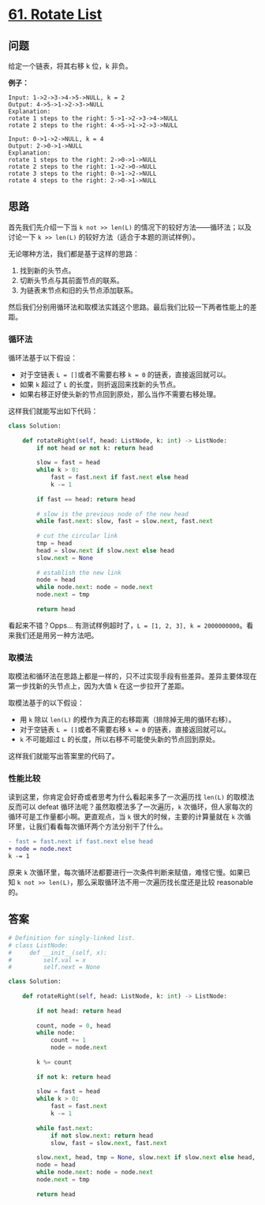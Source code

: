 # [61. Rotate List](https://leetcode.com/problems/rotate-list/)

## 问题

给定一个链表，将其右移 k 位，k 非负。

**例子：**

```
Input: 1->2->3->4->5->NULL, k = 2
Output: 4->5->1->2->3->NULL
Explanation:
rotate 1 steps to the right: 5->1->2->3->4->NULL
rotate 2 steps to the right: 4->5->1->2->3->NULL

Input: 0->1->2->NULL, k = 4
Output: 2->0->1->NULL
Explanation:
rotate 1 steps to the right: 2->0->1->NULL
rotate 2 steps to the right: 1->2->0->NULL
rotate 3 steps to the right: 0->1->2->NULL
rotate 4 steps to the right: 2->0->1->NULL
```

## 思路

首先我们先介绍一下当 `k not >> len(L)` 的情况下的较好方法——循环法；以及讨论一下 `k >> len(L)` 的较好方法（适合于本题的测试样例）。

无论哪种方法，我们都是基于这样的思路：

1. 找到新的头节点。
2. 切断头节点与其前面节点的联系。
3. 为链表末节点和旧的头节点添加联系。

然后我们分别用循环法和取模法实践这个思路。最后我们比较一下两者性能上的差距。

### 循环法

循环法基于以下假设：

- 对于空链表 `L = []`或者不需要右移 `k = 0` 的链表，直接返回就可以。
- 如果 `k` 超过了 `L` 的长度，则折返回来找新的头节点。
- 如果右移正好使头新的节点回到原处，那么当作不需要右移处理。

这样我们就能写出如下代码：

```python
class Solution:
    
    def rotateRight(self, head: ListNode, k: int) -> ListNode:
        if not head or not k: return head
        
        slow = fast = head
        while k > 0:
            fast = fast.next if fast.next else head
            k -= 1
			
        if fast == head: return head
		
		# slow is the previous node of the new head
        while fast.next: slow, fast = slow.next, fast.next
        
		# cut the circular link
        tmp = head
		head = slow.next if slow.next else head
		slow.next = None
		
		# establish the new link
        node = head
        while node.next: node = node.next
        node.next = tmp
        
        return head
```

看起来不错？Opps... 有测试样例超时了，`L = [1, 2, 3], k = 2000000000`。看来我们还是用另一种方法吧。

### 取模法

取模法和循环法在思路上都是一样的，只不过实现手段有些差异。差异主要体现在第一步找新的头节点上，因为大值 `k` 在这一步拉开了差距。

取模法基于的以下假设：

- 用 `k` 除以 `len(L)` 的模作为真正的右移距离（排除掉无用的循环右移）。
- 对于空链表 `L = []`或者不需要右移 `k = 0` 的链表，直接返回就可以。
- `k` 不可能超过 `L` 的长度，所以右移不可能使头新的节点回到原处。

这样我们就能写出答案里的代码了。

### 性能比较

读到这里，你肯定会好奇或者思考为什么看起来多了一次遍历找 `len(L)` 的取模法反而可以 defeat 循环法呢？虽然取模法多了一次遍历，`k` 次循环，但人家每次的循环可是工作量都小啊。更直观点，当 `k` 很大的时候，主要的计算量就在 `k` 次循环里，让我们看看每次循环两个方法分别干了什么。

```diff
- fast = fast.next if fast.next else head
+ node = node.next
k -= 1
```

原来 `k` 次循环里，每次循环法都要进行一次条件判断来赋值，难怪它慢。如果已知 `k not >> len(L)`，那么采取循环法不用一次遍历找长度还是比较 reasonable 的。

## 答案

```python
# Definition for singly-linked list.
# class ListNode:
#     def __init__(self, x):
#         self.val = x
#         self.next = None

class Solution:
    
    def rotateRight(self, head: ListNode, k: int) -> ListNode:
        
        if not head: return head
        
        count, node = 0, head
        while node:
            count += 1
            node = node.next
        
        k %= count
        
        if not k: return head
        
        slow = fast = head
        while k > 0:
            fast = fast.next
            k -= 1
        
        while fast.next:
            if not slow.next: return head
            slow, fast = slow.next, fast.next
        
        slow.next, head, tmp = None, slow.next if slow.next else head, head 
        node = head
        while node.next: node = node.next
        node.next = tmp
        
        return head
```